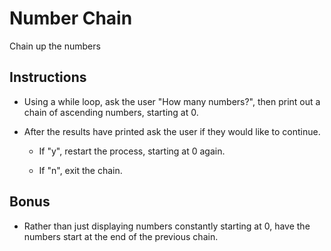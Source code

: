 # Number Chain

Chain up the numbers

## Instructions

* Using a while loop, ask the user "How many numbers?", then print out a chain of ascending numbers, starting at 0.

* After the results have printed ask the user if they would like to continue.

  * If "y", restart the process, starting at 0 again.

  * If "n", exit the chain.

## Bonus

* Rather than just displaying numbers constantly starting at 0, have the numbers start at the end of the previous chain.